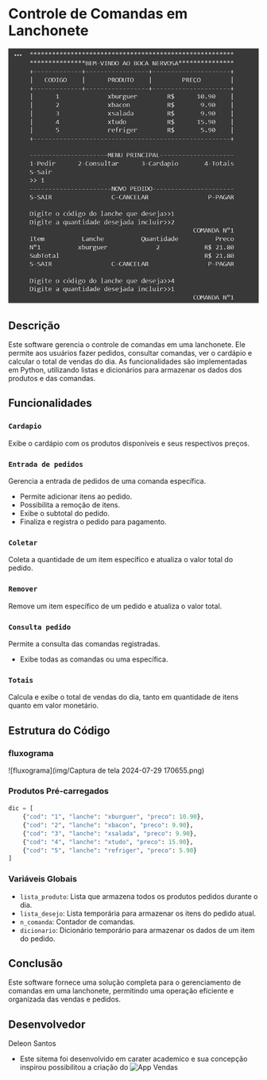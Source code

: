 # Controle de Comandas em Lanchonete
![Comanda](img/comanda_img.png)

## Descrição
Este software gerencia o controle de comandas em uma lanchonete. Ele permite aos usuários fazer pedidos, consultar comandas, ver o cardápio e calcular o total de vendas do dia. As funcionalidades são implementadas em Python, utilizando listas e dicionários para armazenar os dados dos produtos e das comandas.

## Funcionalidades

### `Cardapio`
Exibe o cardápio com os produtos disponíveis e seus respectivos preços.

### `Entrada de pedidos`
Gerencia a entrada de pedidos de uma comanda específica.
- Permite adicionar itens ao pedido.
- Possibilita a remoção de itens.
- Exibe o subtotal do pedido.
- Finaliza e registra o pedido para pagamento.

### `Coletar`
Coleta a quantidade de um item específico e atualiza o valor total do pedido.

### `Remover`
Remove um item específico de um pedido e atualiza o valor total.

### `Consulta pedido`
Permite a consulta das comandas registradas.
- Exibe todas as comandas ou uma específica.

### `Totais`
Calcula e exibe o total de vendas do dia, tanto em quantidade de itens quanto em valor monetário.

## Estrutura do Código

### fluxograma
![fluxograma](img/Captura de tela 2024-07-29 170655.png)
### Produtos Pré-carregados
```python
dic = [
    {"cod": "1", "lanche": "xburguer", "preco": 10.90},
    {"cod": "2", "lanche": "xbacon", "preco": 9.90},
    {"cod": "3", "lanche": "xsalada", "preco": 9.90},
    {"cod": "4", "lanche": "xtudo", "preco": 15.90},
    {"cod": "5", "lanche": "refriger", "preco": 5.90}
]
```
### Variáveis Globais
- `lista_produto`: Lista que armazena todos os produtos pedidos durante o dia.
- `lista_desejo`: Lista temporária para armazenar os itens do pedido atual.
- `n_comanda`: Contador de comandas.
- `dicionario`: Dicionário temporário para armazenar os dados de um item do pedido.
## Conclusão
Este software fornece uma solução completa para o gerenciamento de comandas em uma lanchonete, permitindo uma operação eficiente e organizada das vendas e pedidos.

## Desenvolvedor
Deleon Santos
- Este sitema foi desenvolvido em carater academico e sua concepção inspirou possibilitou a criação do ![App Vendas](https://github.com/Deleon-Santos/APP-vendas-V2.1.1)


